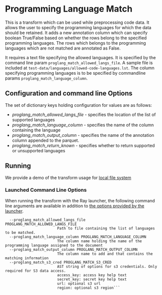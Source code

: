 # Programming Language Match

This is a transform which can be used while preprocessing code data. It allows the
user to specify the programming languages for which the data should be retained. It adds a new
annotation column which can specify boolean True/False based on whether the rows belong to the
specified programming languages. The rows which belongs to the programming languages which are
not matched are annotated as False.

It requires a text file specifying the allowed languages. It is specified by the
command line param `proglang_match_allowed_langs_file`. 
A sample file is included at `test-data/languages/allowed-code-languages.lst`.
The column specifying programming languages is to be specified by
commandline params `proglang_match_language_column`.

## Configuration and command line Options

The set of dictionary keys holding configuration for values are as follows:

* _proglang_match_allowed_langs_file_ - specifies the location of the list of supported languages
* _proglang_match_language_column_ - specifies the name of the column containing the language
* _proglang_match_output_column_ - specifies the name of the annotation column appended to the parquet. 
* _proglang_match_return_known_ - specifies whether to return supported or unsupported languages

## Running

We provide a demo of the transform usage for [local file system](src/language_annotator_local_ray.py)

### Launched Command Line Options 
When running the transform with the Ray launcher,
the following command line arguments are available in addition to 
[the options provided by the launcher](../../../data-processing-lib/doc/launcher-options.md).
```
  --proglang_match_allowed_langs_file PROGLANG_MATCH_ALLOWED_LANGS_FILE
                        Path to file containing the list of languages to be matched.
  --proglang_match_language_column PROGLANG_MATCH_LANGUAGE_COLUMN
                        The column name holding the name of the programming language assigned to the document
  --proglang_match_output_column PROGLANG_MATCH_OUTPUT_COLUMN
                        The column name to add and that contains the matching information
  --proglang_match_s3_cred PROGLANG_MATCH_S3_CRED
                        AST string of options for s3 credentials. Only required for S3 data access.
                        access_key: access key help text
                        secret_key: secret key help text
                        url: optional s3 url
                        region: optional s3 region```

